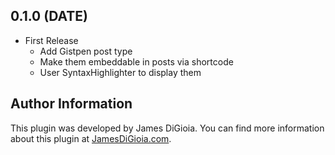 ## 0.1.0 (DATE)

* First Release
	* Add Gistpen post type
	* Make them embeddable in posts via shortcode
	* User SyntaxHighlighter to display them

## Author Information

This plugin was developed by James DiGioia. You can find more information about this plugin at [JamesDiGioia.com](http://www.jamesdigioia.com/).
